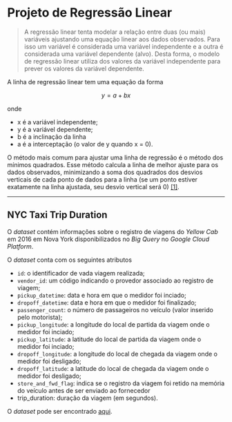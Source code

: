 # Projeto de Regressão Linear

> A regressão linear tenta modelar a relação entre duas (ou mais) variáveis ajustando uma equação linear aos dados observados. Para isso um variável é considerada uma variável independente e a outra é considerada uma variável dependente (alvo). Desta forma, o modelo de regressão linear utiliza dos valores da variável independente para prever os valores da variável dependente. 

A linha de regressão linear tem uma equação da forma 

```math
y = a + bx
```

onde
  * x é a variável independente;
  * y é a variável dependente; 
  * b é a inclinação da linha 
  * a é a interceptação (o valor de y quando x = 0).
 

O método mais comum para ajustar uma linha de regressão é o método dos mínimos quadrados. Esse método calcula a linha de melhor ajuste para os dados observados, minimizando a soma dos quadrados dos desvios verticais de cada ponto de dados para a linha (se um ponto estiver exatamente na linha ajustada, seu desvio vertical será 0) [[1]](http://www.stat.yale.edu/Courses/1997-98/101/linreg.htm#:~:text=Linear%20regression%20attempts%20to%20model,to%20be%20a%20dependent%20variable.).

--- 

## NYC Taxi Trip Duration

O *dataset* contém informações sobre o registro de viagens do *Yellow Cab* em 2016 em Nova York disponibilizados no *Big Query* no *Google Cloud Platform*.

O *dataset* conta com os seguintes atributos
  
  * `id`: o identificador de vada viagem realizada;
  * `vendor_id`: um código indicando o provedor associado ao registro de viagem;
  * `pickup_datetime`: data e hora em que o medidor foi inciado;
  * `dropoff_datetime`: data e hora em que o medidor foi finalizado;
  * `passenger_count`: o número de passageiros no veículo (valor inserido pelo motorista);
  * `pickup_longitude`: a longitude do local de partida da viagem onde o medidor foi inciado;
  * `pickup_latitude`: a latitude do local de partida da viagem onde o medidor foi inciado;
  * `dropoff_longitude`: a longitude do local de chegada da viagem onde o medidor foi desligado;
  * `dropoff_latitude`: a latitude do local de chegada da viagem onde o medidor foi desligado;
  * `store_and_fwd_flag`: indica se o registro da viagem foi retido na memória do veículo antes de ser enviado ao fornecedor
  * trip_duration: duração da viagem (em segundos).

O *dataset* pode ser encontrado [aqui](https://www.kaggle.com/yasserh/nyc-taxi-trip-duration).
